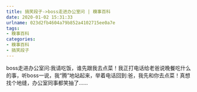 ```yaml
---
title: 搞笑段子->boss走进办公室问 | 糗事百科
date: 2020-01-02 15:31:33
urlname: 023d2fb4604a79b852a4102715ee0a7e
tags: 
- 糗事百科
categories:
- 糗事百科
- 搞笑段子
---
```

boss走进办公室问:我请吃饭，谁先跟我去点菜！我正打电话给老爸说晚餐吃什么的事，听boss一说，我“腾”地站起来，举着电话回到:爸，我先和你去点菜！真想找个地缝，办公室同事都笑抽了……


